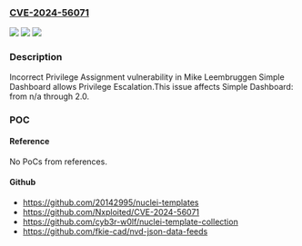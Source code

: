 ### [CVE-2024-56071](https://cve.mitre.org/cgi-bin/cvename.cgi?name=CVE-2024-56071)
![](https://img.shields.io/static/v1?label=Product&message=Simple%20Dashboard&color=blue)
![](https://img.shields.io/static/v1?label=Version&message=n%2Fa%3C%3D%202.0%20&color=brighgreen)
![](https://img.shields.io/static/v1?label=Vulnerability&message=CWE-266%20Incorrect%20Privilege%20Assignment&color=brighgreen)

### Description

Incorrect Privilege Assignment vulnerability in Mike Leembruggen Simple Dashboard allows Privilege Escalation.This issue affects Simple Dashboard: from n/a through 2.0.

### POC

#### Reference
No PoCs from references.

#### Github
- https://github.com/20142995/nuclei-templates
- https://github.com/Nxploited/CVE-2024-56071
- https://github.com/cyb3r-w0lf/nuclei-template-collection
- https://github.com/fkie-cad/nvd-json-data-feeds

